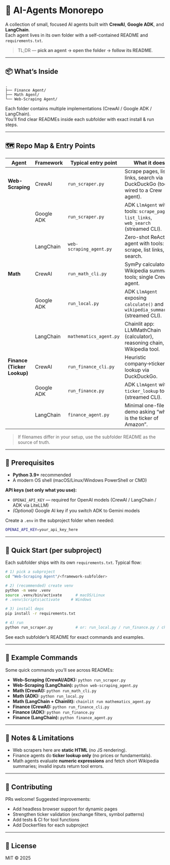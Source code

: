 # 🤖 AI-Agents Monorepo

A collection of small, focused AI agents built with **CrewAI**, **Google ADK**, and **LangChain**.  
Each agent lives in its own folder with a self-contained README and `requirements.txt`.

> TL;DR — **pick an agent → open the folder → follow its README**.

---

## 📦 What’s Inside

```
.
├── Finance Agent/
├── Math Agent/
└── Web-Scraping Agent/
```

Each folder contains multiple implementations (CrewAI / Google ADK / LangChain).  
You’ll find clear READMEs inside each subfolder with exact install & run steps.

---

## 🗺️ Repo Map & Entry Points

| Agent | Framework | Typical entry point | What it does |
|---|---|---|---|
| **Web-Scraping** | CrewAI | `run_scraper.py` | Scrape pages, list links, search via DuckDuckGo (tools wired to a Crew agent). |
|  | Google ADK | `run_scraper.py` | ADK `LlmAgent` with tools: `scrape_page`, `list_links`, `web_search` (streamed CLI). |
|  | LangChain | `web-scraping_agent.py` | Zero-shot ReAct agent with tools: scrape, list links, search. |
| **Math** | CrewAI | `run_math_cli.py` | SymPy calculator + Wikipedia summary tools; single Crew agent. |
|  | Google ADK | `run_local.py` | ADK `LlmAgent` exposing `calculate()` and `wikipedia_summary()` (streamed CLI). |
|  | LangChain | `mathematics_agent.py` | Chainlit app: LLMMathChain (calculator), reasoning chain, Wikipedia tool. |
| **Finance (Ticker Lookup)** | CrewAI | `run_finance_cli.py` | Heuristic company→ticker lookup via DuckDuckGo. |
|  | Google ADK | `run_finance.py` | ADK `LlmAgent` with `ticker_lookup` tool (streamed CLI). |
|  | LangChain | `finance_agent.py` | Minimal one-file demo asking “what is the ticker of Amazon”. |

> If filenames differ in your setup, use the subfolder README as the source of truth.

---

## 🧰 Prerequisites

- **Python 3.9+** recommended  
- A modern OS shell (macOS/Linux/Windows PowerShell or CMD)

**API keys (set only what you use):**
- `OPENAI_API_KEY` — required for OpenAI models (CrewAI / LangChain / ADK via LiteLLM)
- *(Optional)* Google AI key if you switch ADK to Gemini models

Create a `.env` in the subproject folder when needed:
```bash
OPENAI_API_KEY=your_api_key_here
```

---

## 🚀 Quick Start (per subproject)

Each subfolder ships with its own `requirements.txt`. Typical flow:

```bash
# 1) pick a subproject
cd "Web-Scraping Agent"/<framework-subfolder>

# 2) (recommended) create venv
python -m venv .venv
source .venv/bin/activate      # macOS/Linux
# .venv\Scripts\activate     # Windows

# 3) install deps
pip install -r requirements.txt

# 4) run
python run_scraper.py          # or: run_local.py / run_finance.py / chainlit run mathematics_agent.py
```

See each subfolder’s README for exact commands and examples.

---

## 🧪 Example Commands

Some quick commands you’ll see across READMEs:
- **Web-Scraping (CrewAI/ADK):** `python run_scraper.py`
- **Web-Scraping (LangChain):** `python web-scraping_agent.py`
- **Math (CrewAI):** `python run_math_cli.py`
- **Math (ADK):** `python run_local.py`
- **Math (LangChain + Chainlit):** `chainlit run mathematics_agent.py`
- **Finance (CrewAI):** `python run_finance_cli.py`
- **Finance (ADK):** `python run_finance.py`
- **Finance (LangChain):** `python finance_agent.py`

---

## 📝 Notes & Limitations

- Web scrapers here are **static HTML** (no JS rendering).  
- Finance agents do **ticker lookup only** (no prices or fundamentals).  
- Math agents evaluate **numeric expressions** and fetch short Wikipedia summaries; invalid inputs return tool errors.

---

## 🧩 Contributing

PRs welcome! Suggested improvements:
- Add headless browser support for dynamic pages
- Strengthen ticker validation (exchange filters, symbol patterns)
- Add tests & CI for tool functions
- Add Dockerfiles for each subproject

---

## 📜 License

MIT © 2025
